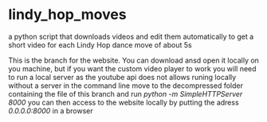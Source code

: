 # lindy_hop_moves
a python script that downloads videos and edit them automatically to get a short video for each Lindy Hop dance move of about 5s

This is the branch for the website.
You can download ansd open it locally on you machine, but if you want the custom video player to work
you will need to run a local server as the youtube api does not allows runing locally without a server
in the command line move to the decompressed folder containing the file of this branch and run
*python -m SimpleHTTPServer 8000*
you can then access to the website locally by putting the adress *0.0.0.0:8000* in a browser
